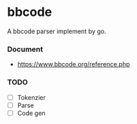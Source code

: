 # bbcode

A bbcode parser implement by go.


### Document

- https://www.bbcode.org/reference.php


### TODO

- [ ] Tokenzier
- [ ] Parse
- [ ] Code gen